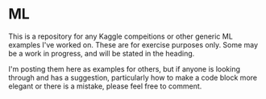 # ML

This is a repository for any Kaggle compeitions or other generic ML examples I've worked on. These are for exercise purposes only. Some may be a work in progress, and will be stated in the heading.

I'm posting them here as examples for others, but if anyone is looking through and has a suggestion, particularly how to make a code block more elegant or there is a mistake, please feel free to comment. 
